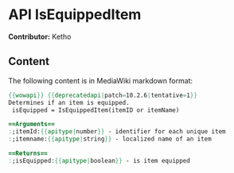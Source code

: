 # API IsEquippedItem

**Contributor:** Ketho

## Content

The following content is in MediaWiki markdown format:

```mediawiki
{{wowapi}} {{deprecatedapi|patch=10.2.6|tentative=1}}
Determines if an item is equipped.
 isEquipped = IsEquippedItem(itemID or itemName)

==Arguments==
:;itemId:{{apitype|number}} - identifier for each unique item
:;itemname:{{apitype|string}} - localized name of an item

==Returns==
:;isEquipped:{{apitype|boolean}} - is item equipped
```